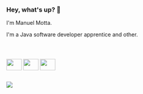 ### Hey, what's up? 👋
I'm Manuel Motta.

I'm a Java software developer apprentice and other. 
 
 #
 <div style="display: inline_block"><br>
  
  <img align="center" height="30" width="40" src="https://cdn.jsdelivr.net/gh/devicons/devicon/icons/java/java-original.svg"> 
  <img align="center" height="30" width="40" src="https://cdn.jsdelivr.net/gh/devicons/devicon/icons/dotnetcore/dotnetcore-original.svg">
  <img align="center" height="30" width="40" src="https://cdn.jsdelivr.net/gh/devicons/devicon/icons/dot-net/dot-net-plain-wordmark.svg">
  
</div>
  
  ##          
<div>
<a href="https://www.linkedin.com/in/manuel-motta-" target="_blank"><img src="https://img.shields.io/badge/LinkedIn-0077B5?style=for-the-badge&logo=linkedin&logoColor=white">
</div>
  
<!--
**Manuelmotta/manuelmotta** is a ✨ _special_ ✨ repository because its `README.md` (this file) appears on your GitHub profile.

Here are some ideas to get you started:

- 🔭 I’m currently working on ...
- 🌱 I’m currently learning ...
- 👯 I’m looking to collaborate on ...
- 🤔 I’m looking for help with ...
- 💬 Ask me about ...
- 📫 How to reach me: ...
- 😄 Pronouns: ...
- ⚡ Fun fact: ...
-->
